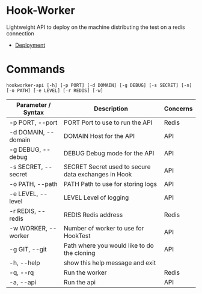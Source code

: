 Hook-Worker
====

Lightweight API to deploy on the machine distributing the test on a redis connection


- [Deployment](deployment.md)

# Commands

`hookworker-api [-h] [-p PORT] [-d DOMAIN] [-g DEBUG] [-s SECRET] [-n] [-o PATH] [-e LEVEL] [-r REDIS] [-w]`

| Parameter / Syntax   | Description                                         | Concerns |
| -------------------- | --------------------------------------------------- | -------- |
| -p PORT, --port      | PORT  Port to use to run the API                    | Redis    |
| -d DOMAIN, --domain  | DOMAIN Host for the API                             | API      |
| -g DEBUG, --debug    | DEBUG Debug mode for the API                        | API      |
| -s SECRET, --secret  | SECRET Secret used to secure data exchanges in Hook | API      |
| -o PATH, --path      | PATH  Path to use for storing logs                  | API      |
| -e LEVEL, --level    | LEVEL Level of logging                              | API      |
| -r REDIS, --redis    | REDIS Redis address                                 | Redis    |
| -w WORKER, --worker  | Number of worker to use for HookTest                | API      |
| -g GIT, --git        | Path where you would like to do the cloning         | API      |
| -h, --help           | show this help message and exit                     |          |
| -q, --rq             |  Run the worker                                     | Redis    |
| -a, --api            |  Run the api                                        | API      |